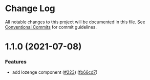 # Change Log

All notable changes to this project will be documented in this file.
See [Conventional Commits](https://conventionalcommits.org) for commit guidelines.

# 1.1.0 (2021-07-08)


### Features

* add lozenge component ([#223](https://github.com/TractorZoom/component-library/issues/223)) ([fb66cd7](https://github.com/TractorZoom/component-library/commit/fb66cd76993b8fbac28ac02d4ac22ed421f9179c))
